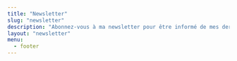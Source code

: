 ```yaml
---
title: "Newsletter"
slug: "newsletter"
description: "Abonnez-vous à ma newsletter pour être informé de mes derniers articles de blog, des sorties techniques et du contenu exclusif. Restez en avance dans le jeu du code !"
layout: "newsletter"
menu:
  - footer
---
```



